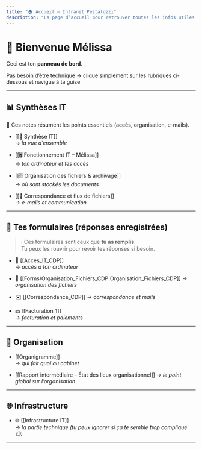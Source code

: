```yaml
---
title: "🏠 Accueil – Intranet Pestalozzi"
description: "La page d’accueil pour retrouver toutes les infos utiles (version simplifiée pour Melissa)."
---
```

# 👋 Bienvenue Mélissa

Ceci est ton **panneau de bord**. 

 Pas besoin d’être technique → clique simplement sur les rubriques ci-dessous et navigue à ta guise
 
---

## 📊 Synthèses IT
📌 Ces notes résument les points essentiels (accès, organisation, e-mails).  

- [[🧭 Synthèse IT]]  
  → *la vue d’ensemble*  

- [[🖥️ Fonctionnement IT – Mélissa]]  
  → *ton ordinateur et tes accès*  

- [[🗄️ Organisation des fichiers & archivage]]  
  → *où sont stockés les documents*  

- [[📁 Correspondance et flux de fichiers]]  
  → *e-mails et communication*  

---

## 📑 Tes formulaires (réponses enregistrées)
> ℹ️ Ces formulaires sont ceux que **tu as remplis**.  
> Tu peux les rouvrir pour revoir tes réponses si besoin.  

- 🔑 [[Acces_IT_CDP]]  
  → *accès à ton ordinateur*  

- 📂  [[Forms/Organisation_Fichiers_CDP|Organisation_Fichiers_CDP]]
  → *organisation des fichiers*  

- ✉️ [[Correspondance_CDP]] 
  → *correspondance et mails*  

- 💵 [[Facturation_1]]  
  → *facturation et paiements*  

---

## 🏢 Organisation
- [[Organigramme]]  
  → *qui fait quoi au cabinet*  

- [[Rapport intermédiaire – État des lieux organisationnel]]
  → *le point global sur l’organisation*  

---

## 🌐 Infrastructure
- 🌐 [[Infrastructure IT]]  
  → *la partie technique (tu peux ignorer si ça te semble trop compliqué 😉)*  

---
